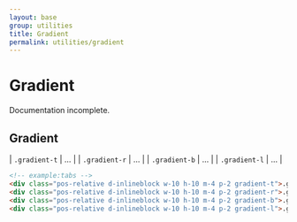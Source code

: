 ```yaml
---
layout: base
group: utilities
title: Gradient
permalink: utilities/gradient
---
```


# Gradient

<p class="hint hint--negative">Documentation incomplete.</p>

## Gradient

| `.gradient-t` | … |
| `.gradient-r` | … |
| `.gradient-b` | … |
| `.gradient-l` | … |

```html
<!-- example:tabs -->
<div class="pos-relative d-inlineblock w-10 h-10 m-4 p-2 gradient-t">.gradient-t</div>
<div class="pos-relative d-inlineblock w-10 h-10 m-4 p-2 gradient-r">.gradient-r</div>
<div class="pos-relative d-inlineblock w-10 h-10 m-4 p-2 gradient-b">.gradient-b</div>
<div class="pos-relative d-inlineblock w-10 h-10 m-4 p-2 gradient-l">.gradient-l</div>
```